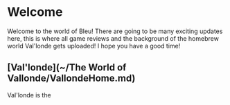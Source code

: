 # Welcome

Welcome to the world of Bleu! There are going to be many exciting updates here, this is where all game reviews and the background of the homebrew world Val'londe gets uploaded! I hope you have a good time!

## [Val'londe](~/The World of Vallonde/VallondeHome.md)

Val'londe is the 
